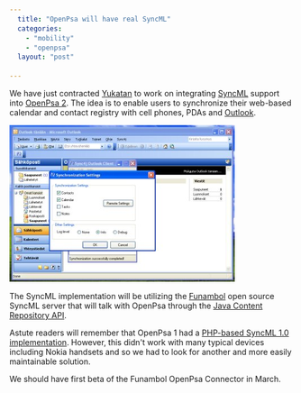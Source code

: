 ```yaml
---
  title: "OpenPsa will have real SyncML"
  categories: 
    - "mobility"
    - "openpsa"
  layout: "post"

---
```

We have just contracted [Yukatan][1] to work on integrating [SyncML][7] support into [OpenPsa 2][2]. The idea is to enable users to synchronize their web-based calendar and contact registry with cell phones, PDAs and [Outlook][3].

![SyncML synchronization settings in Outlook](/files/outlook-sync4j-settings-small.jpg)

The SyncML implementation will be utilizing the [Funambol][4] open source SyncML server that will talk with OpenPsa through the [Java Content Repository API][5].

Astute readers will remember that OpenPsa 1 had a [PHP-based SyncML 1.0 implementation][6]. However, this didn't work with many typical devices including Nokia handsets and so we had to look for another and more easily maintainable solution. 

We should have first beta of the Funambol OpenPsa Connector in March.

[1]: http://yukatan.fi/
[2]: http://www.openpsa.org/
[3]: http://office.microsoft.com/en-us/FX010857931033.aspx
[4]: http://www.funambol.com/opensource/
[5]: http://bergie.iki.fi/blog/jukka_back_from_hiatus__jcr_for_midgard/
[6]: http://www.nemein.com/people/rambo/calendar_syncml.html
[7]: http://www.openmobilealliance.org/tech/wg_committees/ds.html